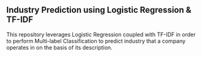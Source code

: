 ## Industry Prediction using Logistic Regression & TF-IDF
This repository leverages Logistic Regression coupled with TF-IDF in order to perform Multi-label Classification to predict industry that a company operates in on the basis of its description.
